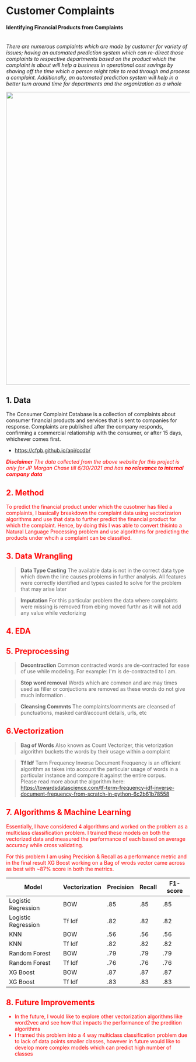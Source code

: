 
# Customer Complaints 
#### Identifying Financial Products from Complaints  <br/><br/>

*There are numerous complaints which are made by customer for variety of issues; having an automated prediction system which can re-direct those complaints to respective departments based on the product which the complaint is about will help a business in operational cost savings by shaving off the time which a person might take to read through and process a complaint. Additionally, an automated prediction system will help in a better turn around time for departments and the organization as a whole*

<img src = 'https://encrypted-tbn0.gstatic.com/images?q=tbn:ANd9GcTU2GFqBFTjEhY72TFR9DWF8c9EbcSHETvPQxnB-bwJY_Mq5S2A0QuvkDzRMEplkboIkl8&usqp=CAU' width=800>

## 1. Data

The Consumer Complaint Database is a collection of complaints about consumer financial products and services that is sent to companies for response. Complaints are published after the company responds, confirming a commercial relationship with the consumer, or after 15 days, whichever comes first.

 - https://cfpb.github.io/api/ccdb/
 

<font color='red'>***Disclaimer*** *The data collected from the above website for this project is only for JP Morgan Chase till 6/30/2021 and has* ***no relevance to internal company data***

## 2. Method

To predict the financial product under which the cusotmer has filed a complaints, I basically breakdown the complaint data using vectorizarion algorithms and use that data to further predict the financial product for which the complaint. Hence, by doing this I was able to convert thisinto a Natural Language Processing problem and use algorithms for predicting the products under whcih a complaint can be classified.

## 3. Data Wrangling
> **Data Type Casting** The available data is not in the correct data type which down the line causes problems in further analysis. All features were correctly identified and types casted to solve for the problem that may arise later

> **Imputation** For this particular problem the data where complaints were missing is removed from ebing moved furthr as it will not add any value while vectorizing



## 4. EDA
> 

## 5. Preprocessing
> **Decontraction** Common contracted words are de-contracted for ease of use while modeling. For example: I'm is de-contracted to I am.

> **Stop word removal** Words which are common and are may times used as filler or conjuctions are removed as these words do not give much information .

> **Cleansing Commnts** The complaints/comments are cleansed of punctuations, masked card/account details, urls, etc

## 6.Vectorization

> **Bag of Words** Also known as Count Vectorizer, this vetorization algorithm buckets the words by their usage within a complaint

> **Tf Idf** Term Frequency Inverse Document Frequency is an efficient algorithm as takes into account the particular usage of words in a particular instance and compare it against the entire corpus. <br/>
Please read more about the algorithm here: https://towardsdatascience.com/tf-term-frequency-idf-inverse-document-frequency-from-scratch-in-python-6c2b61b78558

## 7. Algorithms & Machine Learning

Essentially, I have considered 4 algorithms and worked on the problem as a multiclass classification problem. I trained these models on both the vectorized data and measured the performance of each based on average accuracy while cross validating.

For this problem I am using Precision & Recall as a performance metric and in the final result XG Boost working on a Bag of wrods vector came across as best with ~87% score in both the metrics.

| Model | Vectorization | Precision | Recall | F1-score |
| --- | --- | --- | --- | --- |
| Logistic Regression | BOW | .85 | .85 | .85 | 
| Logistic Regression | Tf Idf | .82 | .82 | .82 | 
| KNN | BOW | .56 | .56 | .56 | 
| KNN | Tf Idf | .82 | .82 | .82 | 
| Random Forest | BOW | .79 | .79 | .79 | 
| Random Forest | Tf Idf | .76 | .76 | .76 | 
| XG Boost | BOW | .87 | .87 | .87 | 
| XG Boost | Tf Idf | .83 | .83 | .83 | 

## 8. Future Improvements
- In the future, I would like to explore other vectorization algorithms like word2vec and see how that impacts the performance of the predition algorithms
- I framed this problem into a 4 way multiclass classification problem due to lack of data points smaller classes, however in future would like to develop more complex models which can predict high number of classes
